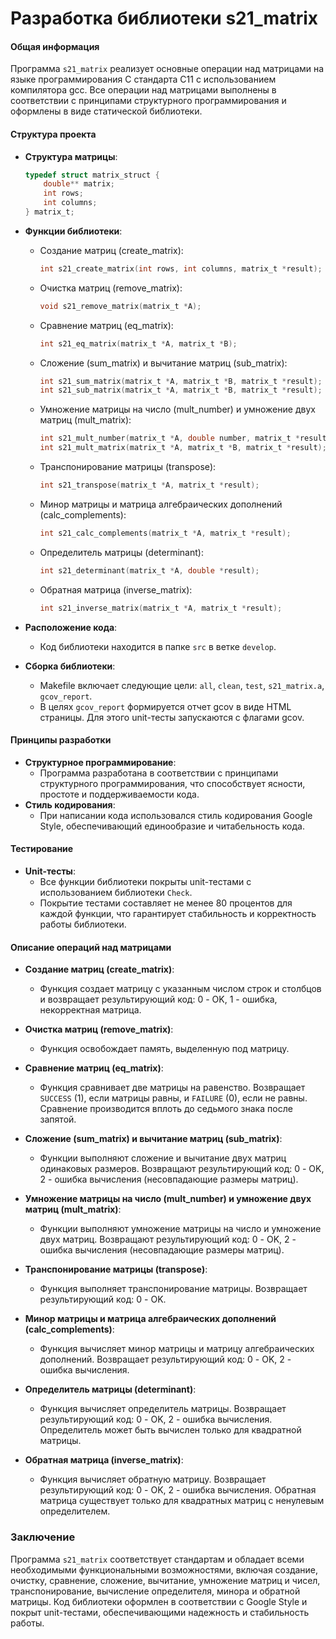 # Разработка библиотеки s21_matrix

#### Общая информация

Программа `s21_matrix` реализует основные операции над матрицами на языке программирования C стандарта C11 с использованием компилятора gcc. Все операции над матрицами выполнены в соответствии с принципами структурного программирования и оформлены в виде статической библиотеки.

#### Структура проекта

- **Структура матрицы**:
  ```c
  typedef struct matrix_struct {
      double** matrix;
      int rows;
      int columns;
  } matrix_t;
  ```

- **Функции библиотеки**:
  - Создание матриц (create_matrix):
    ```c
    int s21_create_matrix(int rows, int columns, matrix_t *result);
    ```
  - Очистка матриц (remove_matrix):
    ```c
    void s21_remove_matrix(matrix_t *A);
    ```
  - Сравнение матриц (eq_matrix):
    ```c
    int s21_eq_matrix(matrix_t *A, matrix_t *B);
    ```
  - Сложение (sum_matrix) и вычитание матриц (sub_matrix):
    ```c
    int s21_sum_matrix(matrix_t *A, matrix_t *B, matrix_t *result);
    int s21_sub_matrix(matrix_t *A, matrix_t *B, matrix_t *result);
    ```
  - Умножение матрицы на число (mult_number) и умножение двух матриц (mult_matrix):
    ```c
    int s21_mult_number(matrix_t *A, double number, matrix_t *result);
    int s21_mult_matrix(matrix_t *A, matrix_t *B, matrix_t *result);
    ```
  - Транспонирование матрицы (transpose):
    ```c
    int s21_transpose(matrix_t *A, matrix_t *result);
    ```
  - Минор матрицы и матрица алгебраических дополнений (calc_complements):
    ```c
    int s21_calc_complements(matrix_t *A, matrix_t *result);
    ```
  - Определитель матрицы (determinant):
    ```c
    int s21_determinant(matrix_t *A, double *result);
    ```
  - Обратная матрица (inverse_matrix):
    ```c
    int s21_inverse_matrix(matrix_t *A, matrix_t *result);
    ```

- **Расположение кода**:
  - Код библиотеки находится в папке `src` в ветке `develop`.

- **Сборка библиотеки**:
  - Makefile включает следующие цели: `all`, `clean`, `test`, `s21_matrix.a`, `gcov_report`.
  - В целях `gcov_report` формируется отчет gcov в виде HTML страницы. Для этого unit-тесты запускаются с флагами gcov.

#### Принципы разработки

- **Структурное программирование**:
  - Программа разработана в соответствии с принципами структурного программирования, что способствует ясности, простоте и поддерживаемости кода.
- **Стиль кодирования**:
  - При написании кода использовался стиль кодирования Google Style, обеспечивающий единообразие и читабельность кода.

#### Тестирование

- **Unit-тесты**:
  - Все функции библиотеки покрыты unit-тестами с использованием библиотеки `Check`.
  - Покрытие тестами составляет не менее 80 процентов для каждой функции, что гарантирует стабильность и корректность работы библиотеки.

#### Описание операций над матрицами

- **Создание матриц (create_matrix)**:
  - Функция создает матрицу с указанным числом строк и столбцов и возвращает результирующий код: 0 - OK, 1 - ошибка, некорректная матрица.
  
- **Очистка матриц (remove_matrix)**:
  - Функция освобождает память, выделенную под матрицу.
  
- **Сравнение матриц (eq_matrix)**:
  - Функция сравнивает две матрицы на равенство. Возвращает `SUCCESS` (1), если матрицы равны, и `FAILURE` (0), если не равны. Сравнение производится вплоть до седьмого знака после запятой.
  
- **Сложение (sum_matrix) и вычитание матриц (sub_matrix)**:
  - Функции выполняют сложение и вычитание двух матриц одинаковых размеров. Возвращают результирующий код: 0 - OK, 2 - ошибка вычисления (несовпадающие размеры матриц).

- **Умножение матрицы на число (mult_number) и умножение двух матриц (mult_matrix)**:
  - Функции выполняют умножение матрицы на число и умножение двух матриц. Возвращают результирующий код: 0 - OK, 2 - ошибка вычисления (несовпадающие размеры матриц).
  
- **Транспонирование матрицы (transpose)**:
  - Функция выполняет транспонирование матрицы. Возвращает результирующий код: 0 - OK.
  
- **Минор матрицы и матрица алгебраических дополнений (calc_complements)**:
  - Функция вычисляет минор матрицы и матрицу алгебраических дополнений. Возвращает результирующий код: 0 - OK, 2 - ошибка вычисления.
  
- **Определитель матрицы (determinant)**:
  - Функция вычисляет определитель матрицы. Возвращает результирующий код: 0 - OK, 2 - ошибка вычисления. Определитель может быть вычислен только для квадратной матрицы.
  
- **Обратная матрица (inverse_matrix)**:
  - Функция вычисляет обратную матрицу. Возвращает результирующий код: 0 - OK, 2 - ошибка вычисления. Обратная матрица существует только для квадратных матриц с ненулевым определителем.

### Заключение

Программа `s21_matrix` соответствует стандартам и обладает всеми необходимыми функциональными возможностями, включая создание, очистку, сравнение, сложение, вычитание, умножение матриц и чисел, транспонирование, вычисление определителя, минора и обратной матрицы. Код библиотеки оформлен в соответствии с Google Style и покрыт unit-тестами, обеспечивающими надежность и стабильность работы.
